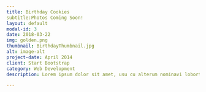 ```yaml
---
title: Birthday Cookies
subtitle:Photos Coming Soon!
layout: default
modal-id: 3
date: 2018-03-22
img: golden.png
thumbnail: BirthdayThumbnail.jpg
alt: image-alt
project-date: April 2014
client: Start Bootstrap
category: Web Development
description: Lorem ipsum dolor sit amet, usu cu alterum nominavi lobortis. At duo novum diceret. Tantas apeirian vix et, usu sanctus postulant inciderint ut, populo diceret necessitatibus in vim. Cu eum dicam feugiat noluisse.

---
```

